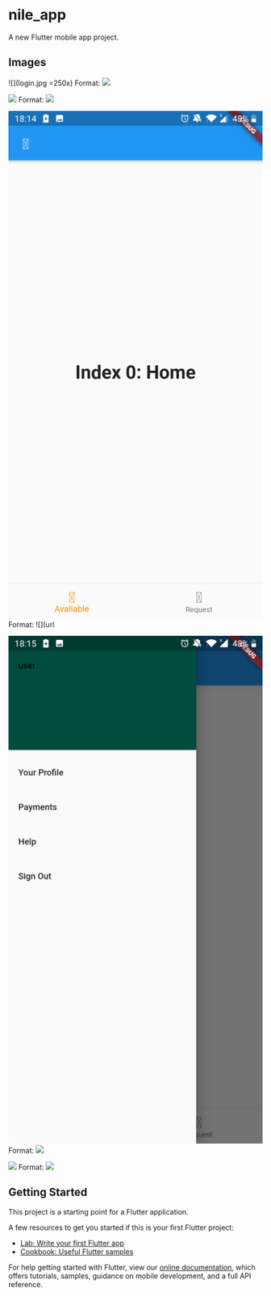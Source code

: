 # nile_app

A new Flutter mobile app project.

## Images
![](login.jpg =250x)
Format: ![](url)

![](sign.jpg)
Format: ![](url)

![](home.jpg)
Format: ![](url

![](drawer.jpg)
Format: ![](url)

![](drawresign.jpg)
Format: ![](url)
## Getting Started

This project is a starting point for a Flutter application.

A few resources to get you started if this is your first Flutter project:

- [Lab: Write your first Flutter app](https://flutter.dev/docs/get-started/codelab)
- [Cookbook: Useful Flutter samples](https://flutter.dev/docs/cookbook)

For help getting started with Flutter, view our
[online documentation](https://flutter.dev/docs), which offers tutorials,
samples, guidance on mobile development, and a full API reference.
